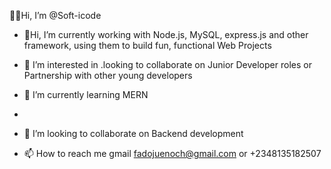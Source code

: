 🙋‍♂️Hi, I’m @Soft-icode



- 👋Hi, I’m currently working with Node.js, MySQL, express.js and other framework, using them to build fun, functional Web Projects

- 👀 I’m interested in .looking to collaborate on Junior Developer roles or Partnership with other young developers
- 🌱 I’m currently learning MERN
- 
- 💞️ I’m looking to collaborate on Backend development
- 📫 How to reach me gmail fadojuenoch@gmail.com or +2348135182507

<!---
Soft-icode/Soft-icode is a ✨ special ✨ repository because its `README.md` (this file) appears on your GitHub profile.
You can click the Preview link to take a look at your changes.
--->
